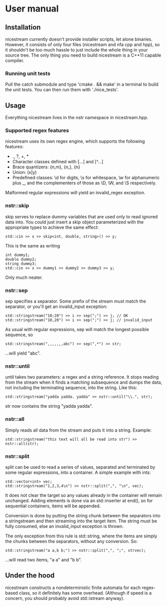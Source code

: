 # User manual

## Installation

nicestream currently doesn't provide installer scripts, let alone binaries.
However, it consists of only four files (nicestream and nfa cpp and hpp), so it
shouldn't be too much hassle to just include the whole thing in your source
tree. The only thing you need to build nicestream is a C++11 capable compiler.

### Running unit tests

Pull the catch submodule and type 'cmake . && make' in a terminal to build the
unit tests. You can then run them with './nice_tests'. 

## Usage

Everything nicestream lives in the nstr namespace in nicestream.hpp.

### Supported regex features

nicestream uses its own regex engine, which supports the following features:

* ., ?, +, *
* Character classes defined with [...] and [^...]
* Brace quantizers: {n,m}, {n,}, {n}
* Union: (x|y)
* Predefined classes: \d for digits, \s for whitespace, \w for alphanumeric
  plus _, and the complementers of those as \D, \W, and \S respectively.

Malformed regular expressions will yield an invalid_regex exception.

### nstr::skip

skip serves to replace dummy variables that are used only to read ignored data
into. You could just insert a skip object parameterized with the appropriate
types to achieve the same effect:

    std::cin >> x >> skip<int, double, string>() >> y;

This is the same as writing

    int dummy1;
    double dummy2;
    string dummy3;
    std::cin >> x >> dummy1 >> dummy2 >> dummy3 >> y;

Only much neater.

### nstr::sep

sep specifies a separator. Some prefix of the stream must match the separator,
or you'll get an invalid_input exception:

    std::stringstream("10;20") >> i >> sep(";") >> j; // OK
    std::stringstream("10,20") >> i >> sep(";") >> j; // invalid_input

As usual with regular expressions, sep will match the longest possible sequence,
so

    std::stringstream(",,,,,,,abc") >> sep(",*") >> str;

...will yield "abc".

### nstr::until

until takes two parameters: a regex and a string reference. It stops reading
from the stream when it finds a matching subsequence and dumps the data, not
including the terminating sequence, into the string. Like this:

    std::stringstream("yadda yadda. yadda" >> nstr::until("\\.", str);

str now contains the string "yadda yadda".

### nstr::all

Simply reads all data from the stream and puts it into a string. Example:

    std::stringstream("this text will all be read into str") >> nstr::all(str);

### nstr::split

split can be used to read a series of values, separated and terminated by some
regular expressions, into a container. A simple example with ints:

    std::vector<int> vec;
    std::stringstream("1,2,3,4\n") >> nstr::split(",", "\n", vec);

It does not clear the target so any values already in the container will remain
unchanged. Adding elements is done via an std::inserter at end(), so for
sequential containers, items will be appended.

Conversion is done by putting the string chunk between the separators into a
stringstream and then streaming into the target item. The string must be fully
consumed, else an invalid_input exception is thrown.

The only exception from this rule is std::string, where the items are simply the
chunks between the separators, without any conversion. So:

    std::stringstream("a a,b b;") >> nstr::split(",", ";", strvec);

...will read two items, "a a" and "b b".

## Under the hood

nicestream constructs a nondeterministic finite automata for each regex-based
class, so it definitely has some overhead. (Although if speed is a concern, you
should probably avoid std::istream anyway).
